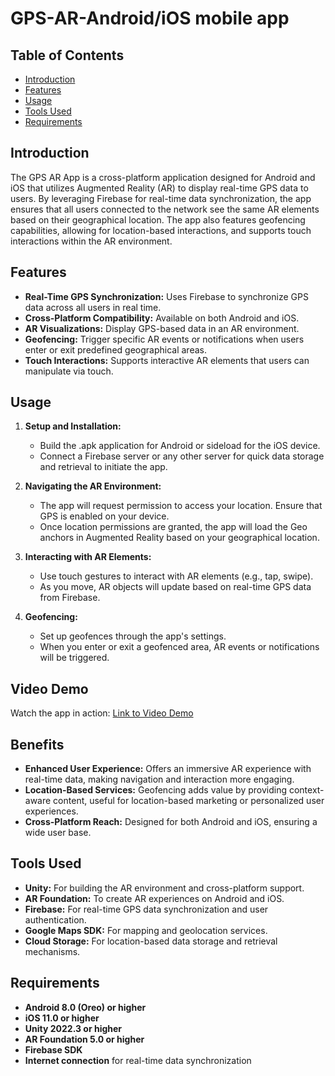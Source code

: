 # GPS-AR-Android/iOS mobile app

## Table of Contents
- [Introduction](#introduction)
- [Features](#features)
- [Usage](#usage)
- [Tools Used](#tools-used)
- [Requirements](#requirements)

## Introduction
The GPS AR App is a cross-platform application designed for Android and iOS that utilizes Augmented Reality (AR) to display real-time GPS data to users. By leveraging Firebase for real-time data synchronization, the app ensures that all users connected to the network see the same AR elements based on their geographical location. The app also features geofencing capabilities, allowing for location-based interactions, and supports touch interactions within the AR environment.

## Features
- **Real-Time GPS Synchronization:** Uses Firebase to synchronize GPS data across all users in real time.
- **Cross-Platform Compatibility:** Available on both Android and iOS.
- **AR Visualizations:** Display GPS-based data in an AR environment.
- **Geofencing:** Trigger specific AR events or notifications when users enter or exit predefined geographical areas.
- **Touch Interactions:** Supports interactive AR elements that users can manipulate via touch.

## Usage
1. **Setup and Installation:**
   - Build the .apk application for Android or sideload for the iOS device.
   - Connect a Firebase server or any other server for quick data storage and retrieval to initiate the app.

2. **Navigating the AR Environment:**
   - The app will request permission to access your location. Ensure that GPS is enabled on your device.
   - Once location permissions are granted, the app will load the Geo anchors in Augmented Reality  based on your geographical location.

3. **Interacting with AR Elements:**
   - Use touch gestures to interact with AR elements (e.g., tap, swipe).
   - As you move, AR objects will update based on real-time GPS data from Firebase.

4. **Geofencing:**
   - Set up geofences through the app's settings. 
   - When you enter or exit a geofenced area, AR events or notifications will be triggered.

## Video Demo
Watch the app in action: [Link to Video Demo](#)

## Benefits
- **Enhanced User Experience:** Offers an immersive AR experience with real-time data, making navigation and interaction more engaging.
- **Location-Based Services:** Geofencing adds value by providing context-aware content, useful for location-based marketing or personalized user experiences.
- **Cross-Platform Reach:** Designed for both Android and iOS, ensuring a wide user base.

## Tools Used
- **Unity:** For building the AR environment and cross-platform support.
- **AR Foundation:** To create AR experiences on Android and iOS.
- **Firebase:** For real-time GPS data synchronization and user authentication.
- **Google Maps SDK:** For mapping and geolocation services.
- **Cloud Storage:** For location-based data storage and retrieval mechanisms.

## Requirements
- **Android 8.0 (Oreo) or higher**
- **iOS 11.0 or higher**
- **Unity 2022.3 or higher**
- **AR Foundation 5.0 or higher**
- **Firebase SDK**
- **Internet connection** for real-time data synchronization






